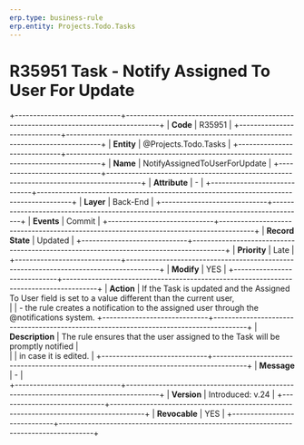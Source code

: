 ```yaml
---
erp.type: business-rule
erp.entity: Projects.Todo.Tasks 
---
```


# R35951 Task - Notify Assigned To User For Update
+-----------------------------+---------------------------------------------------------------------------------------+
| **Code**                    | R35951                                                                                |
+-----------------------------+---------------------------------------------------------------------------------------+
| **Entity**                  | @Projects.Todo.Tasks                                                                  |
+-----------------------------+---------------------------------------------------------------------------------------+
| **Name**                    | NotifyAssignedToUserForUpdate                                                         |
+-----------------------------+---------------------------------------------------------------------------------------+
| **Attribute**               | \-                                                                                    |
+-----------------------------+---------------------------------------------------------------------------------------+
| **Layer**                   | Back-End                                                                              |
+-----------------------------+---------------------------------------------------------------------------------------+
| **Events**                  | Commit                                                                                |
+-----------------------------+---------------------------------------------------------------------------------------+
| **Record State**            | Updated                                                                               |
+-----------------------------+---------------------------------------------------------------------------------------+
| **Priority**                | Late                                                                                  |
+-----------------------------+---------------------------------------------------------------------------------------+
| **Modify**                  | YES                                                                                   |
+-----------------------------+---------------------------------------------------------------------------------------+
| **Action**                  | If the Task is updated and the Assigned To User field is set to a value different than the current user,      
|                             | - the rule creates a notification to the assigned user through the @notifications system. 
+-----------------------------+---------------------------------------------------------------------------------------+
| **Description**             | The rule ensures that the user assigned to the Task will be promptly notified         |     
|                             | in case it is edited.                                                                 |
+-----------------------------+---------------------------------------------------------------------------------------+
| **Message**                 | \-                                                                                    |                         
+-----------------------------+---------------------------------------------------------------------------------------+
| **Version**                 | Introduced: v.24                                                                      |
+-----------------------------+---------------------------------------------------------------------------------------+
| **Revocable**               | YES                                                                                   |
+-----------------------------+---------------------------------------------------------------------------------------+


